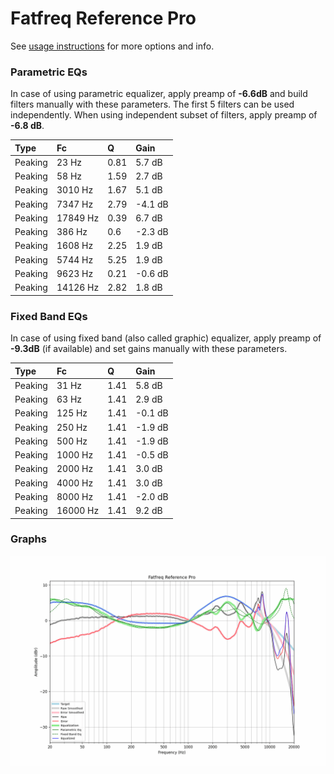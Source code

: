 # Fatfreq Reference Pro
See [usage instructions](https://github.com/jaakkopasanen/AutoEq#usage) for more options and info.

### Parametric EQs
In case of using parametric equalizer, apply preamp of **-6.6dB** and build filters manually
with these parameters. The first 5 filters can be used independently.
When using independent subset of filters, apply preamp of **-6.8 dB**.

| Type    | Fc       |    Q | Gain    |
|:--------|:---------|:-----|:--------|
| Peaking | 23 Hz    | 0.81 | 5.7 dB  |
| Peaking | 58 Hz    | 1.59 | 2.7 dB  |
| Peaking | 3010 Hz  | 1.67 | 5.1 dB  |
| Peaking | 7347 Hz  | 2.79 | -4.1 dB |
| Peaking | 17849 Hz | 0.39 | 6.7 dB  |
| Peaking | 386 Hz   | 0.6  | -2.3 dB |
| Peaking | 1608 Hz  | 2.25 | 1.9 dB  |
| Peaking | 5744 Hz  | 5.25 | 1.9 dB  |
| Peaking | 9623 Hz  | 0.21 | -0.6 dB |
| Peaking | 14126 Hz | 2.82 | 1.8 dB  |

### Fixed Band EQs
In case of using fixed band (also called graphic) equalizer, apply preamp of **-9.3dB**
(if available) and set gains manually with these parameters.

| Type    | Fc       |    Q | Gain    |
|:--------|:---------|:-----|:--------|
| Peaking | 31 Hz    | 1.41 | 5.8 dB  |
| Peaking | 63 Hz    | 1.41 | 2.9 dB  |
| Peaking | 125 Hz   | 1.41 | -0.1 dB |
| Peaking | 250 Hz   | 1.41 | -1.9 dB |
| Peaking | 500 Hz   | 1.41 | -1.9 dB |
| Peaking | 1000 Hz  | 1.41 | -0.5 dB |
| Peaking | 2000 Hz  | 1.41 | 3.0 dB  |
| Peaking | 4000 Hz  | 1.41 | 3.0 dB  |
| Peaking | 8000 Hz  | 1.41 | -2.0 dB |
| Peaking | 16000 Hz | 1.41 | 9.2 dB  |

### Graphs
![](./Fatfreq%20Reference%20Pro.png)